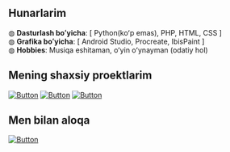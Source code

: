 ## Hunarlarim
◍ <b>Dasturlash boʻyicha</b>: [ Python(koʻp emas), PHP, HTML, CSS ]<br>
◍ <b>Grafika boʻyicha</b>: [ Android Studio, Procreate, IbisPaint ]<br>
◍ <b>Hobbies</b>: Musiqa eshitaman, oʻyin oʻynayman (odatiy hol)<br>

## Mening shaxsiy proektlarim
[![Button](https://badgen.net/badge/Telegram%20botnet/UMod-Userbot/green?icon=telegram&label)](https://t.me/umodules)
[![Button](https://badgen.net/badge/Autobio/Soso-Userbot/green?icon=telegram&label)](https://github.com/Netuzb/sosi)
[![Button](https://badgen.net/badge/AntiZoomer/AntiZoomer/blue?icon=github&label)](https://github.com/json1c/anti-zoomer-telegram-bot)


## Men bilan aloqa
[![Button](https://badgen.net/badge/Telegram/Telegram/blue?icon=telegram&label)](https://t.me/json1c)

